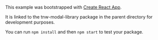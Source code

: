 This example was bootstrapped with [Create React App](https://github.com/facebook/create-react-app).

It is linked to the tnw-modal-library package in the parent directory for development purposes.

You can run `npm install` and then `npm start` to test your package.
